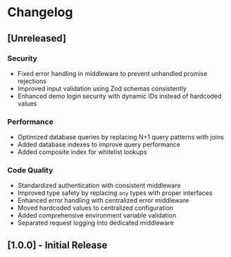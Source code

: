 # Changelog

## [Unreleased]

### Security
- Fixed error handling in middleware to prevent unhandled promise rejections
- Improved input validation using Zod schemas consistently
- Enhanced demo login security with dynamic IDs instead of hardcoded values

### Performance
- Optimized database queries by replacing N+1 query patterns with joins
- Added database indexes to improve query performance
- Added composite index for whitelist lookups

### Code Quality
- Standardized authentication with consistent middleware
- Improved type safety by replacing `any` types with proper interfaces
- Enhanced error handling with centralized error middleware
- Moved hardcoded values to centralized configuration
- Added comprehensive environment variable validation
- Separated request logging into dedicated middleware

## [1.0.0] - Initial Release